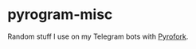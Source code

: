 # pyrogram-misc

Random stuff I use on my Telegram bots with [Pyrofork](https://github.com/Mayuri-Chan/pyrofork).

